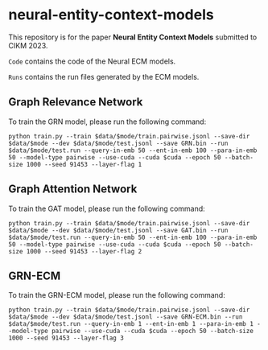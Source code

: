 # neural-entity-context-models

This repository is for the paper **Neural Entity Context Models** submitted to CIKM 2023.

```Code``` contains the code of the Neural ECM models.

```Runs``` contains the run files generated by the ECM models.

## Graph Relevance Network


To train the GRN model, please run the following command:

``` 
python train.py --train $data/$mode/train.pairwise.jsonl --save-dir $data/$mode --dev $data/$mode/test.jsonl --save GRN.bin --run $data/$mode/test.run --query-in-emb 50 --ent-in-emb 100 --para-in-emb 50 --model-type pairwise --use-cuda --cuda $cuda --epoch 50 --batch-size 1000 --seed 91453 --layer-flag 1
```

## Graph Attention Network


To train the GAT model, please run the following command:

``` 
python train.py --train $data/$mode/train.pairwise.jsonl --save-dir $data/$mode --dev $data/$mode/test.jsonl --save GAT.bin --run $data/$mode/test.run --query-in-emb 50 --ent-in-emb 100 --para-in-emb 50 --model-type pairwise --use-cuda --cuda $cuda --epoch 50 --batch-size 1000 --seed 91453 --layer-flag 2
```

## GRN-ECM


To train the GRN-ECM model, please run the following command:

``` 
python train.py --train $data/$mode/train.pairwise.jsonl --save-dir $data/$mode --dev $data/$mode/test.jsonl --save GRN-ECM.bin --run $data/$mode/test.run --query-in-emb 1 --ent-in-emb 1 --para-in-emb 1 --model-type pairwise --use-cuda --cuda $cuda --epoch 50 --batch-size 1000 --seed 91453 --layer-flag 3
```



